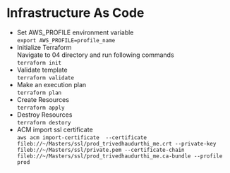# Infrastructure As Code
- Set AWS_PROFILE environment variable  
`export AWS_PROFILE=profile_name`  
- Initialize Terraform  
Navigate to 04 directory and run following commands  
`terraform init`  
- Validate template  
`terraform validate`  
- Make an execution plan  
`terraform plan`  
- Create Resources  
`terraform apply`  
- Destroy Resources  
`terraform destory`
- ACM import ssl certificate  
`aws acm import-certificate  --certificate fileb://~/Masters/ssl/prod_trivedhaudurthi_me.crt --private-key fileb://~/Masters/ssl/private.pem --certificate-chain fileb://~/Masters/ssl/prod_trivedhaudurthi_me.ca-bundle --profile prod `  